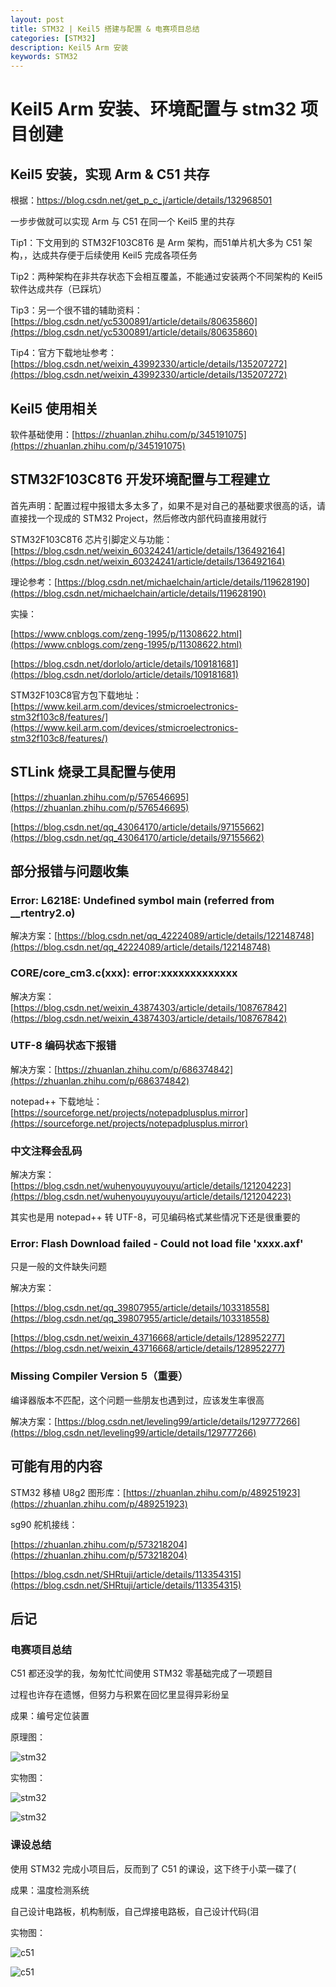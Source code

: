 ```yaml
---
layout: post
title: STM32 | Keil5 搭建与配置 & 电赛项目总结
categories: [STM32]
description: Keil5 Arm 安装
keywords: STM32
---
```



# Keil5 Arm 安装、环境配置与 stm32 项目创建

## Keil5 安装，实现 Arm & C51 共存

根据：<a href="https://blog.csdn.net/get_p_c_j/article/details/132968501" target="_blank">https://blog.csdn.net/get_p_c_j/article/details/132968501</a>

一步步做就可以实现 Arm 与 C51 在同一个 Keil5 里的共存

Tip1：下文用到的 STM32F103C8T6 是 Arm 架构，而51单片机大多为 C51 架构，，达成共存便于后续使用 Keil5 完成各项任务

Tip2：两种架构在非共存状态下会相互覆盖，不能通过安装两个不同架构的 Keil5 软件达成共存（已踩坑）

Tip3：另一个很不错的辅助资料：[https://blog.csdn.net/yc5300891/article/details/80635860](https://blog.csdn.net/yc5300891/article/details/80635860)

Tip4：官方下载地址参考：[https://blog.csdn.net/weixin_43992330/article/details/135207272](https://blog.csdn.net/weixin_43992330/article/details/135207272)

## Keil5 使用相关

软件基础使用：[https://zhuanlan.zhihu.com/p/345191075](https://zhuanlan.zhihu.com/p/345191075)

## STM32F103C8T6 开发环境配置与工程建立

首先声明：配置过程中报错太多太多了，如果不是对自己的基础要求很高的话，请直接找一个现成的 STM32 Project，然后修改内部代码直接用就行

STM32F103C8T6 芯片引脚定义与功能：[https://blog.csdn.net/weixin_60324241/article/details/136492164](https://blog.csdn.net/weixin_60324241/article/details/136492164)

理论参考：[https://blog.csdn.net/michaelchain/article/details/119628190](https://blog.csdn.net/michaelchain/article/details/119628190)

实操：

[https://www.cnblogs.com/zeng-1995/p/11308622.html](https://www.cnblogs.com/zeng-1995/p/11308622.html)

[https://blog.csdn.net/dorlolo/article/details/109181681](https://blog.csdn.net/dorlolo/article/details/109181681)
     
STM32F103C8官方包下载地址：[https://www.keil.arm.com/devices/stmicroelectronics-stm32f103c8/features/](https://www.keil.arm.com/devices/stmicroelectronics-stm32f103c8/features/)

## STLink 烧录工具配置与使用

[https://zhuanlan.zhihu.com/p/576546695](https://zhuanlan.zhihu.com/p/576546695)

[https://blog.csdn.net/qq_43064170/article/details/97155662](https://blog.csdn.net/qq_43064170/article/details/97155662)

## 部分报错与问题收集

### Error: L6218E: Undefined symbol main (referred from __rtentry2.o)

解决方案：[https://blog.csdn.net/qq_42224089/article/details/122148748](https://blog.csdn.net/qq_42224089/article/details/122148748)

### CORE/core_cm3.c(xxx): error:xxxxxxxxxxxxx

解决方案：[https://blog.csdn.net/weixin_43874303/article/details/108767842](https://blog.csdn.net/weixin_43874303/article/details/108767842)

### UTF-8 编码状态下报错

解决方案：[https://zhuanlan.zhihu.com/p/686374842](https://zhuanlan.zhihu.com/p/686374842)

notepad++ 下载地址：[https://sourceforge.net/projects/notepadplusplus.mirror](https://sourceforge.net/projects/notepadplusplus.mirror)

### 中文注释会乱码

解决方案：[https://blog.csdn.net/wuhenyouyuyouyu/article/details/121204223](https://blog.csdn.net/wuhenyouyuyouyu/article/details/121204223)

其实也是用 notepad++ 转 UTF-8，可见编码格式某些情况下还是很重要的

### Error: Flash Download failed - Could not load file 'xxxx.axf'

只是一般的文件缺失问题

解决方案：

[https://blog.csdn.net/qq_39807955/article/details/103318558](https://blog.csdn.net/qq_39807955/article/details/103318558)

[https://blog.csdn.net/weixin_43716668/article/details/128952277](https://blog.csdn.net/weixin_43716668/article/details/128952277)

### Missing Compiler Version 5（重要）

编译器版本不匹配，这个问题一些朋友也遇到过，应该发生率很高

解决方案：[https://blog.csdn.net/leveling99/article/details/129777266](https://blog.csdn.net/leveling99/article/details/129777266)

## 可能有用的内容

STM32 移植 U8g2 图形库：[https://zhuanlan.zhihu.com/p/489251923](https://zhuanlan.zhihu.com/p/489251923)

sg90 舵机接线：

[https://zhuanlan.zhihu.com/p/573218204](https://zhuanlan.zhihu.com/p/573218204)
          
[https://blog.csdn.net/SHRtuji/article/details/113354315](https://blog.csdn.net/SHRtuji/article/details/113354315)

## 后记

### 电赛项目总结

C51 都还没学的我，匆匆忙忙间使用 STM32 零基础完成了一项题目

过程也许存在遗憾，但努力与积累在回忆里显得异彩纷呈

成果：编号定位装置

原理图：

![stm32](/images/blog/1stm32.png)

实物图：

![stm32](/images/blog/2stm32.png)

![stm32](/images/blog/3stm32.jpg)

### 课设总结

使用 STM32 完成小项目后，反而到了 C51 的课设，这下终于小菜一碟了(

成果：温度检测系统

自己设计电路板，机构制版，自己焊接电路板，自己设计代码(泪

实物图：

![c51](/images/blog/1c51.jpg)

![c51](/images/blog/2c51.jpg)


